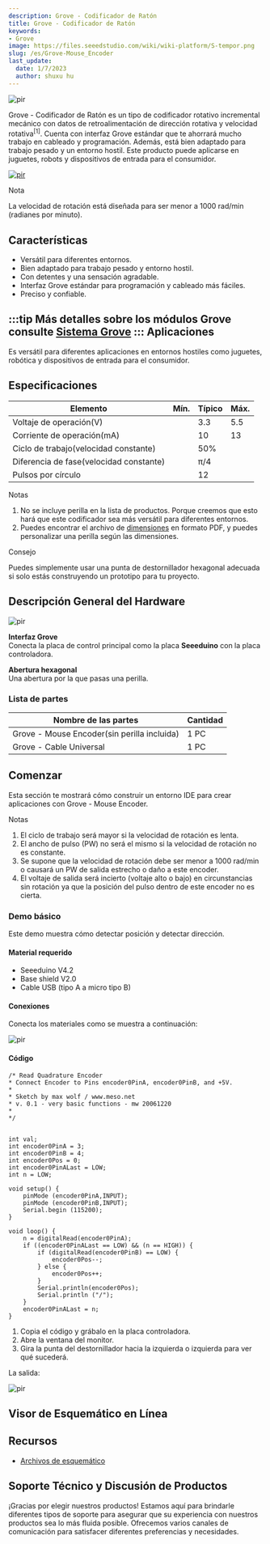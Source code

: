 ```yaml
---
description: Grove - Codificador de Ratón
title: Grove - Codificador de Ratón
keywords:
- Grove
image: https://files.seeedstudio.com/wiki/wiki-platform/S-tempor.png
slug: /es/Grove-Mouse_Encoder
last_update:
  date: 1/7/2023
  author: shuxu hu
---
```


<!-- ![](https://files.seeedstudio.com/wiki/Grove-Mouse_Encoder/img/Grove-Mouse_Encoder_product_view.jpg) -->
  <p style={{textAlign: 'center'}}><img src="https://files.seeedstudio.com/wiki/Grove-Mouse_Encoder/img/Grove-Mouse_Encoder_product_view.jpg" alt="pir" width={600} height="auto" /></p>

Grove - Codificador de Ratón es un tipo de codificador rotativo incremental mecánico con datos de retroalimentación de dirección rotativa y velocidad rotativa<sup>\[1\]</sup>. Cuenta con interfaz Grove estándar que te ahorrará mucho trabajo en cableado y programación. Además, está bien adaptado para trabajo pesado y un entorno hostil. Este producto puede aplicarse en juguetes, robots y dispositivos de entrada para el consumidor.

[<p><img src="https://files.seeedstudio.com/wiki/common/Get_One_Now_Banner.png" alt="pir" width={600} height="auto" /></p>](https://www.seeedstudio.com/Grove-%E2%80%93-Mouse-Encoder-p-2607.html)

<div className="admonition note">
  <p className="admonition-title">Nota</p>
  La velocidad de rotación está diseñada para ser menor a 1000 rad/min (radianes por minuto).
</div>


Características
--------

-   Versátil para diferentes entornos.
-   Bien adaptado para trabajo pesado y entorno hostil.
-   Con detentes y una sensación agradable.
-   Interfaz Grove estándar para programación y cableado más fáciles.
-   Preciso y confiable.

:::tip
    Más detalles sobre los módulos Grove consulte [Sistema Grove](https://wiki.seeedstudio.com/es/Grove_System/)
:::
Aplicaciones
------------

Es versátil para diferentes aplicaciones en entornos hostiles como juguetes, robótica y dispositivos de entrada para el consumidor.

Especificaciones
--------------

| Elemento                         | Mín. | Típico  | Máx. |
|----------------------------------|------|---------|------|
| Voltaje de operación(V)          |      | 3.3     | 5.5  |
| Corriente de operación(mA)       |      | 10      | 13   |
| Ciclo de trabajo(velocidad constante) |      | 50%     |      |
| Diferencia de fase(velocidad constante) |      | π/4     |      |
| Pulsos por círculo               |      | 12      |      |

<div className="admonition note">
  <p className="admonition-title">Notas</p>
  <ol>
    <li>No se incluye perilla en la lista de productos. Porque creemos que esto hará que este codificador sea más versátil para diferentes entornos.</li>
    <li>Puedes encontrar el archivo de <a href="https://files.seeedstudio.com/wiki/Grove-Mouse_Encoder/res/Grove-Mouse_Encoder_Dimensions.pdf">dimensiones</a> en formato PDF, y puedes personalizar una perilla según las dimensiones.</li>
    <ol></ol>
  </ol>
</div>

<div className="admonition tip">
  <p className="admonition-title">Consejo</p>
  Puedes simplemente usar una punta de destornillador hexagonal adecuada si solo estás construyendo un prototipo para tu proyecto.
</div>


Descripción General del Hardware
-----------------

<!-- ![](https://files.seeedstudio.com/wiki/Grove-Mouse_Encoder/img/Grove-Mouse_Encoder.jpg) -->
  <p style={{textAlign: 'center'}}><img src="https://files.seeedstudio.com/wiki/Grove-Mouse_Encoder/img/Grove-Mouse_Encoder.jpg" alt="pir" width={600} height="auto" /></p>

**Interfaz Grove**   
Conecta la placa de control principal como la placa **Seeeduino** con la placa controladora.

**Abertura hexagonal**   
Una abertura por la que pasas una perilla.

### **Lista de partes**

| Nombre de las partes                     | Cantidad |
|------------------------------------------|----------|
| Grove - Mouse Encoder(sin perilla incluida) | 1 PC     |
| Grove - Cable Universal                  | 1 PC     |

Comenzar
-----------

Esta sección te mostrará cómo construir un entorno IDE para crear aplicaciones con Grove - Mouse Encoder.

<!-- 图有问题 Refer to [Seeeduino V4.2](/Seeeduino_v4.2#Getting_Started_on_Windows)(It is exchangeable with Arduino board) for how to build a complete an IDE for your applications, or read [Arduino guide](https://www.arduino.cc/en/Guide/HomePage) if you use Arduino original board. -->

<div className="admonition note">
  <p className="admonition-title">Notas</p>
  <ol><li>El ciclo de trabajo será mayor si la velocidad de rotación es lenta.</li>
    <li>El ancho de pulso (PW) no será el mismo si la velocidad de rotación no es constante.</li>
    <li>Se supone que la velocidad de rotación debe ser menor a 1000 rad/min o causará un PW de salida estrecho o daño a este encoder.</li>
    <li>El voltaje de salida será incierto (voltaje alto o bajo) en circunstancias sin rotación ya que la posición del pulso dentro de este encoder no es cierta.</li></ol>
</div>


### Demo básico

Este demo muestra cómo detectar posición y detectar dirección.

#### Material requerido

-   Seeeduino V4.2
-   Base shield V2.0
-   Cable USB (tipo A a micro tipo B)

#### Conexiones

Conecta los materiales como se muestra a continuación:

<!-- ![](https://files.seeedstudio.com/wiki/Grove-Mouse_Encoder/img/Grove-Mouse_Encoder_demo_connection.jpg)  -->

<p style={{textAlign: 'center'}}><img src="https://files.seeedstudio.com/wiki/Grove-Mouse_Encoder/img/Grove-Mouse_Encoder_demo_connection.jpg" alt="pir" width={600} height="auto" /></p>

#### Código

```
/* Read Quadrature Encoder
* Connect Encoder to Pins encoder0PinA, encoder0PinB, and +5V.
*
* Sketch by max wolf / www.meso.net
* v. 0.1 - very basic functions - mw 20061220
*
*/  
 
 
int val; 
int encoder0PinA = 3;
int encoder0PinB = 4;
int encoder0Pos = 0;
int encoder0PinALast = LOW;
int n = LOW;
 
void setup() { 
    pinMode (encoder0PinA,INPUT);
    pinMode (encoder0PinB,INPUT);
    Serial.begin (115200);
} 
 
void loop() { 
    n = digitalRead(encoder0PinA);
    if ((encoder0PinALast == LOW) && (n == HIGH)) {
        if (digitalRead(encoder0PinB) == LOW) {
            encoder0Pos--;
        } else {
            encoder0Pos++;
        }
        Serial.println(encoder0Pos);
        Serial.println ("/");
    } 
    encoder0PinALast = n;
}
```

1.  Copia el código y grábalo en la placa controladora.
2.  Abre la ventana del monitor.
3.  Gira la punta del destornillador hacia la izquierda o izquierda para ver qué sucederá.

La salida:

<!-- ![](https://files.seeedstudio.com/wiki/Grove-Mouse_Encoder/img/Grove_mouse_encoder_output_of_demo.png) -->
  <p style={{textAlign: 'center'}}><img src="https://files.seeedstudio.com/wiki/Grove-Mouse_Encoder/img/Grove_mouse_encoder_output_of_demo.png" alt="pir" width={600} height="auto" /></p>


## Visor de Esquemático en Línea

<div className="altium-ecad-viewer" data-project-src="https://files.seeedstudio.com/wiki/Grove-Mouse_Encoder/res/Grove_Mouse_Encoder_v1.0_Schematic_File.zip" style={{borderRadius: '0px 0px 4px 4px', height: 500, borderStyle: 'solid', borderWidth: 1, borderColor: 'rgb(241, 241, 241)', overflow: 'hidden', maxWidth: 1280, maxHeight: 700, boxSizing: 'border-box'}}>
</div>


Recursos
---------

- [Archivos de esquemático](https://files.seeedstudio.com/wiki/Grove-Mouse_Encoder/res/Grove_Mouse_Encoder_v1.0_Schematic_File.zip)

<!-- This Markdown file was created from https://www.seeedstudio.com/wiki/Grove_-_Mouser_Encoder -->

## Soporte Técnico y Discusión de Productos
¡Gracias por elegir nuestros productos! Estamos aquí para brindarle diferentes tipos de soporte para asegurar que su experiencia con nuestros productos sea lo más fluida posible. Ofrecemos varios canales de comunicación para satisfacer diferentes preferencias y necesidades.

<div class="button_tech_support_container">
<a href="https://forum.seeedstudio.com/" class="button_forum"></a> 
<a href="https://www.seeedstudio.com/contacts" class="button_email"></a>
</div>

<div class="button_tech_support_container">
<a href="https://discord.gg/eWkprNDMU7" class="button_discord"></a> 
<a href="https://github.com/Seeed-Studio/wiki-documents/discussions/69" class="button_discussion"></a>
</div>
